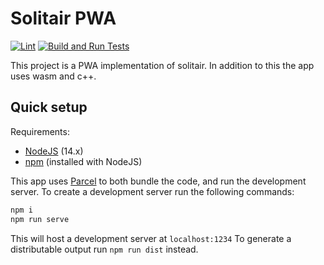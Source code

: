 # Solitair PWA

[![Lint](https://github.com/damymetzke/solitair-pwa/workflows/Lint/badge.svg?branch=main)](https://github.com/damymetzke/solitair-pwa/actions?query=workflow%3ALint)
[![Build and Run Tests](https://github.com/damymetzke/solitair-pwa/workflows/Build%20and%20Run%20Tests/badge.svg?branch=main)](https://github.com/damymetzke/solitair-pwa/actions?query=workflow%3A%22Build+and+Run+Tests%22)

This project is a PWA implementation of solitair.
In addition to this the app uses wasm and c++.

## Quick setup

Requirements:

- [NodeJS](https://nodejs.org) (14.x)
- [npm](https://www.npmjs.com/get-npm) (installed with NodeJS)

This app uses [Parcel](https://parceljs.org) to both bundle the code, and run the development server.
To create a development server run the following commands:

```bash
npm i
npm run serve
```

This will host a development server at `localhost:1234`
To generate a distributable output run `npm run dist` instead.
